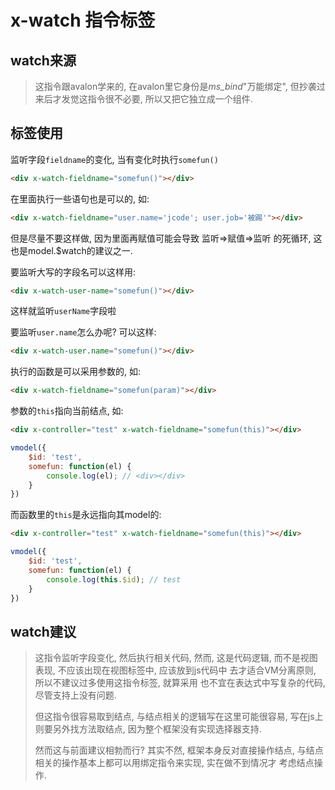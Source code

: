 # x-watch 指令标签

## watch来源
> 这指令跟avalon学来的, 在avalon里它身份是*ms_bind*"万能绑定",
> 但抄袭过来后才发觉这指令很不必要, 所以又把它独立成一个组件.

## 标签使用

监听字段`fieldname`的变化, 当有变化时执行`somefun()`
```html
<div x-watch-fieldname="somefun()"></div>
```

在里面执行一些语句也是可以的, 如:
```html
<div x-watch-fieldname="user.name='jcode'; user.job='被踢'"></div>
```
但是尽量不要这样做, 因为里面再赋值可能会导致 监听=>赋值=>监听 的死循环,
这也是model.$watch的建议之一.

要监听大写的字段名可以这样用:
```html
<div x-watch-user-name="somefun()"></div>
```
这样就监听`userName`字段啦

要监听`user.name`怎么办呢? 可以这样:
```html
<div x-watch-user.name="somefun()"></div>
```

执行的函数是可以采用参数的, 如:
```html
<div x-watch-fieldname="somefun(param)"></div>
```

参数的`this`指向当前结点, 如:
```html
<div x-controller="test" x-watch-fieldname="somefun(this)"></div>
```
```javascript
vmodel({
    $id: 'test',
    somefun: function(el) {
        console.log(el); // <div></div>
    }
})
```

而函数里的`this`是永远指向其model的:
```html
<div x-controller="test" x-watch-fieldname="somefun(this)"></div>
```
```javascript
vmodel({
    $id: 'test',
    somefun: function(el) {
        console.log(this.$id); // test
    }
})
```

## watch建议
>    这指令监听字段变化, 然后执行相关代码, 然而, 这是代码逻辑,
> 而不是视图表现, 不应该出现在视图标签中, 应该放到js代码中
> 去才适合VM分离原则, 所以不建议过多使用这指令标签, 就算采用
> 也不宜在表达式中写复杂的代码, 尽管支持上没有问题.  
>  
>    但这指令很容易取到结点, 与结点相关的逻辑写在这里可能很容易,
> 写在js上则要另外找方法取结点, 因为整个框架没有实现选择器支持.  
>  
>   然而这与前面建议相勃而行? 其实不然, 框架本身反对直接操作结点,
> 与结点相关的操作基本上都可以用绑定指令来实现, 实在做不到情况才
> 考虑结点操作.

